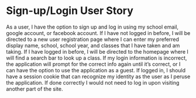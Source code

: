 # Sign-up/Login User Story

As a user, I have the option to sign up and log in using my school email, google account, or facebook account. If I have not logged in before, I will be directed to a new user registration page where I can enter my preferred display name, school, school year, and classes that I have taken and am taking. If I have logged in before, I will be directed to the homepage where I will find a search bar to look up a class. If my login information is incorrect, the application will prompt for the correct info again until it’s correct, or I can have the option to use the application as a guest.
If logged in, I should have a session cookie that can recognize my identity as the user as I peruse the application. If done correctly I would not need to log in upon visiting another part of the site.

